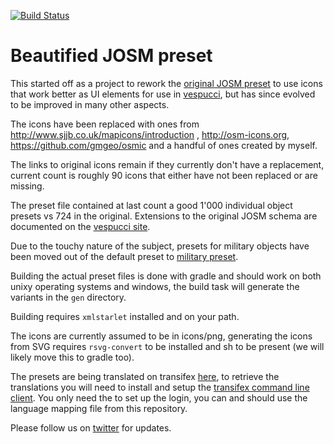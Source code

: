 [![Build Status](https://travis-ci.org/simonpoole/beautified-JOSM-preset.svg?branch=master)](https://travis-ci.org/simonpoole/beautified-JOSM-preset)


Beautified JOSM preset
======================

This started off as a project to rework the [original JOSM preset](https://josm.openstreetmap.de/browser/josm/trunk/data/defaultpresets.xml) to use icons that work better as UI elements for use in [vespucci](https://github.com/MarcusWolschon/osmeditor4android), but has since evolved to be improved in many other aspects.

The icons have been replaced with ones from http://www.sjjb.co.uk/mapicons/introduction ,  http://osm-icons.org, https://github.com/gmgeo/osmic  and a handful of ones created by myself. 

The links to original icons remain if they currently don't have a replacement, current count is roughly 90 icons that either have not been replaced or are missing. 

The preset file contained at last count a good 1'000 individual object presets vs 724 in the original. Extensions to the original JOSM schema are documented on the [vespucci site](http://vespucci.io/tutorials/presets/).

Due to the touchy nature of the subject, presets for military objects have been moved out of the default preset to [military preset](http://simonpoole.github.io/military-preset/).

Building the actual preset files is done with gradle and should work on both unixy operating systems and windows, the build task will generate the variants in the `gen` directory.

Building requires `xmlstarlet` installed and on your path.

The icons are currently assumed to be in icons/png, generating the icons from SVG requires `rsvg-convert` to be installed and sh to be present (we will likely move this to gradle too).

The presets are being translated on transifex [here](https://www.transifex.com/openstreetmap/presets/), to retrieve the translations you will need to install and setup the [transifex command line client](https://docs.transifex.com/client/introduction). You only need the to set up the login, you can and should use the language mapping file from this repository.

Please follow us on [twitter](https://twitter.com/search?q=vespucci_editor) for updates.
